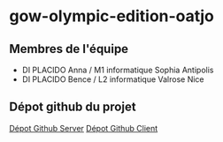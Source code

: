 # gow-olympic-edition-oatjo
## Membres de l'équipe
- DI PLACIDO Anna / M1 informatique Sophia Antipolis
- DI PLACIDO Bence / L2 informatique Valrose Nice
## Dépot github du projet
[Dépot Github Server](https://github.com/Annadip5/serverOAtJO)
[Dépot Github Client](https://github.com/Annadip5/clientOAtJO)


